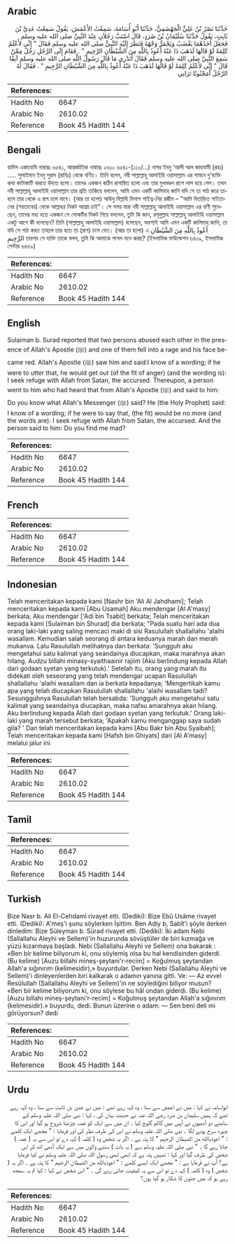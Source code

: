 ## Arabic


<div dir="rtl" lang="ar" style={{fontSize:'larger',backgroundColor:'#f8f9fa',padding:20}}>
حَدَّثَنَا نَصْرُ بْنُ عَلِيٍّ الْجَهْضَمِيُّ، حَدَّثَنَا أَبُو أُسَامَةَ، سَمِعْتُ الأَعْمَشَ، يَقُولُ سَمِعْتُ عَدِيَّ بْنَ ثَابِتٍ، يَقُولُ حَدَّثَنَا سُلَيْمَانُ بْنُ صُرَدٍ، قَالَ اسْتَبَّ رَجُلاَنِ عِنْدَ النَّبِيِّ صلى الله عليه وسلم فَجَعَلَ أَحَدُهُمَا يَغْضَبُ وَيَحْمَرُّ وَجْهُهُ فَنَظَرَ إِلَيْهِ النَّبِيُّ صلى الله عليه وسلم فَقَالَ ‏"‏ إِنِّي لأَعْلَمُ كَلِمَةً لَوْ قَالَهَا لَذَهَبَ ذَا عَنْهُ أَعُوذُ بِاللَّهِ مِنَ الشَّيْطَانِ الرَّجِيمِ ‏"‏ ‏.‏ فَقَامَ إِلَى الرَّجُلِ رَجُلٌ مِمَّنْ سَمِعَ النَّبِيَّ صلى الله عليه وسلم فَقَالَ أَتَدْرِي مَا قَالَ رَسُولُ اللَّهِ صلى الله عليه وسلم آنِفًا قَالَ ‏"‏ إِنِّي لأَعْلَمُ كَلِمَةً لَوْ قَالَهَا لَذَهَبَ ذَا عَنْهُ أَعُوذُ بِاللَّهِ مِنَ الشَّيْطَانِ الرَّجِيمِ ‏"‏ ‏.‏ فَقَالَ لَهُ الرَّجُلُ أَمَجْنُونًا تَرَانِي
</div>
<div style={{backgroundColor:'#f8f9fa',padding:20, marginBottom: 10}}><table> <thead> <tr> <th>References:</th> <th></th> </tr> </thead> <tbody><tr><td>Hadith No</td><td>6647</td></tr><tr><td>Arabic No</td><td>2610.02</td></tr><tr><td>Reference</td><td>Book 45 Hadith 144</td></tr></tbody></table></div>

## Bengali


<div dir="ltr" lang="bn" style={{fontSize:'larger',backgroundColor:'#f8f9fa',padding:20}}>
হাদিস একাডেমি নাম্বারঃ ৬৫৪১, আন্তর্জাতিক নাম্বারঃ ২৬১০ ৬৫৪১-(১১০/...) নাসর ইবনু ‘আলী আল জাহযামী (রহঃ) ..... সুলাইমান ইবনু সুরাদ (রাযিঃ) থেকে বর্ণিত। তিনি বলেন, নবী সাল্লাল্লাহু আলাইহি ওয়াসাল্লাম এর সামনে দু’ব্যক্তি কথা কাটাকাটি করতে উদ্যত হলো। তাদের একজন কঠিন রাগাম্বিত হলো এবং তার মুখমণ্ডল রাগে লাল হয়ে গেল। তখন নবী সাল্লাল্লাহু আলাইহি ওয়াসাল্লাম তার প্রতি তাকিয়ে বললেন, আমি এমন একটি কালিমাহ জানি যদি সে তা পাঠ করে তাহলে তার থেকে এ রাগ চলে যাবে। (আর তা হলো) আউযু বিল্লাহি মিনাশ শাইত্ব-নির রজীম – "আমি বিতাড়িত শাইতানের (শয়তানের) থেকে আল্লাহর নিকট আশ্রয় চাই"। সে সময় যারা নবী সাল্লাল্লাহু আলাইহি ওয়াসাল্লাম এর বাণী শুনেছেন, তাদের মধ্য হতে একজন সে লোকটির নিকট গিয়ে বললেন, তুমি কি জান, রসূলুল্লাহ সাল্লাল্লাহু আলাইহি ওয়াসাল্লাম একটু আগে কী বলেছেন? তিনি (সাল্লাল্লাহু আলাইহি ওয়াসাল্লাম) বলেছেন, অবশ্যই আমি এমন একটি কালিমাহ জানি, তা যদি সে পাঠ করত তাহলে তার হতে তা (রাগ) চলে যেত। (আর তা হলো) এ أَعُوذُ بِاللَّهِ مِنَ الشَّيْطَانِ الرَّجِيمِ তারপর সে ব্যক্তি তাকে বলল, তুমি কি আমাকে পাগল মনে করছ? (ইসলামিক ফাউন্ডেশন ৬৪০৯, ইসলামিক সেন্টার ৬৪৫৯)
</div>
<div style={{backgroundColor:'#f8f9fa',padding:20, marginBottom: 10}}><table> <thead> <tr> <th>References:</th> <th></th> </tr> </thead> <tbody><tr><td>Hadith No</td><td>6647</td></tr><tr><td>Arabic No</td><td>2610.02</td></tr><tr><td>Reference</td><td>Book 45 Hadith 144</td></tr></tbody></table></div>

## English


<div dir="ltr" lang="en" style={{fontSize:'larger',backgroundColor:'#f8f9fa',padding:20}}>
Sulaiman b. Surad reported that two persons abused each other in the presence of Allah's Apostle (ﷺ) and one of them fell into a rage and his face became red. Allah's Apostle (ﷺ) saw him and said:I know of a wording; if he were to utter that, he would get out (of the fit of anger) (and the wording is): I seek refuge with Allah from Satan, the accursed. Thereupon, a person went to him who had heard that from Allah's Apostle (ﷺ) and said to him: Do you know what Allah's Messenger (ﷺ) said? He (the Holy Prophet) said: I know of a wording; if he were to say that, (the fit) would be no more (and the words are): I seek refuge with Allah from Satan, the accursed. And the person said to him: Do you find me mad?
</div>
<div style={{backgroundColor:'#f8f9fa',padding:20, marginBottom: 10}}><table> <thead> <tr> <th>References:</th> <th></th> </tr> </thead> <tbody><tr><td>Hadith No</td><td>6647</td></tr><tr><td>Arabic No</td><td>2610.02</td></tr><tr><td>Reference</td><td>Book 45 Hadith 144</td></tr></tbody></table></div>

## French


<div dir="ltr" lang="fr" style={{fontSize:'larger',backgroundColor:'#f8f9fa',padding:20}}>

</div>
<div style={{backgroundColor:'#f8f9fa',padding:20, marginBottom: 10}}><table> <thead> <tr> <th>References:</th> <th></th> </tr> </thead> <tbody><tr><td>Hadith No</td><td>6647</td></tr><tr><td>Arabic No</td><td>2610.02</td></tr><tr><td>Reference</td><td>Book 45 Hadith 144</td></tr></tbody></table></div>

## Indonesian


<div dir="ltr" lang="id" style={{fontSize:'larger',backgroundColor:'#f8f9fa',padding:20}}>
Telah menceritakan kepada kami [Nashr bin 'Ali Al Jahdhami]; Telah menceritakan kepada kami [Abu Usamah] Aku mendengar [Al A'masy] berkata; Aku mendengar ['Adi bin Tsabit] berkata; Telah menceritakan kepada kami [Sulaiman bin Shurad] dia berkata; "Pada suatu hari ada dua orang laki-laki yang saling mencaci maki di sisi Rasulullah shallallahu 'alaihi wasallam. Kemudian salah seorang di antara keduanya marah dan merah mukanva. Lalu Rasulullah melihatnya dan berkata: 'Sungguh aku mengetahui satu kalimat yang seandainya diucapkan, maka marahnya akan hilang. Audzu billahi minasy-syaithaainir rajiim (Aku berlindung kepada Allah dari godaan syetan yang terkutuk).' Setelah itu, orang yang marah itu didekati oleh seseorang yang telah mendengar ucapan Rasulullah shallallahu 'alaihi wasallam dan ia berkata kepadanya; 'Mengertikah kamu apa yang telah diucapkan Rasulullah shallallahu 'alaihi wasallam tadi? Sesungguhnya Rasulullah telah bersabda: 'Sungguh aku mengetahui satu kalimat yang seandainya diucapkan, maka nafsu amarahnya akan hilang. Aku berlindung kepada Allah dari godaan syetan yang terkutuk.' Orang laki-laki yang marah tersebut berkata; 'Apakah kamu menganggap saya sudah gila? ' Dan telah menceritakan kepada kami [Abu Bakr bin Abu Syaibah]; Telah menceritakan kepada kami [Hafsh bin Ghiyats] dari [Al A'masy] melalui jalur ini
</div>
<div style={{backgroundColor:'#f8f9fa',padding:20, marginBottom: 10}}><table> <thead> <tr> <th>References:</th> <th></th> </tr> </thead> <tbody><tr><td>Hadith No</td><td>6647</td></tr><tr><td>Arabic No</td><td>2610.02</td></tr><tr><td>Reference</td><td>Book 45 Hadith 144</td></tr></tbody></table></div>

## Tamil


<div dir="ltr" lang="ta" style={{fontSize:'larger',backgroundColor:'#f8f9fa',padding:20}}>

</div>
<div style={{backgroundColor:'#f8f9fa',padding:20, marginBottom: 10}}><table> <thead> <tr> <th>References:</th> <th></th> </tr> </thead> <tbody><tr><td>Hadith No</td><td>6647</td></tr><tr><td>Arabic No</td><td>2610.02</td></tr><tr><td>Reference</td><td>Book 45 Hadith 144</td></tr></tbody></table></div>

## Turkish


<div dir="ltr" lang="tr" style={{fontSize:'larger',backgroundColor:'#f8f9fa',padding:20}}>
Bize Nasr b. Ali El-Cehdamî rivayet etti. (Dediki): Bize Ebû Usâme rivayet etti. (Dediki): A'meş'i şunu söylerken İşittim. Ben Adiy b, Sabît'i şöyle derken dinledim: Bize Süleyman b. Sürad rivayet etti. (Dediki): İki adam Nebi (Sallallahu Aleyhi ve Sellem)'in huzurunda sövüştüler de biri kızmağa ve yüzü kızarmaya başladı. Nebi (Sallallahu Aleyhi ve Sellem) ona bakarak : «Ben bir kelime biliyorum ki, onu söylemiş olsa bu hal kendisinden giderdi. (Bu kelime) [Auzu billahi mineş-şeytani'r-recim] = Koğulmuş şeytandan Allah'a sığınırım (kelimesidir),» buyurdular. Derken Nebi (Sallallahu Aleyhi ve Sellem)'i dinleyenlerden biri kalkarak o adamın yanına gitti. Ve: — Az evvel Resûlullah (Sallallahu Aleyhi ve Sellem)'in ne söylediğini biliyor musun? «Ben bir kelime biliyorum ki, onu söylese bu hâl ondan giderdi. (Bu kelime) [Auzu billahi mineş-şeytani'r-recim] = Koğulmuş şeytandan Allah'a sığınırım (kelimesidir).» buyurdu, dedi. Bunun üzerine o adam: — Sen beni deli mi görüyorsun? dedi
</div>
<div style={{backgroundColor:'#f8f9fa',padding:20, marginBottom: 10}}><table> <thead> <tr> <th>References:</th> <th></th> </tr> </thead> <tbody><tr><td>Hadith No</td><td>6647</td></tr><tr><td>Arabic No</td><td>2610.02</td></tr><tr><td>Reference</td><td>Book 45 Hadith 144</td></tr></tbody></table></div>

## Urdu


<div dir="rtl" lang="ur" style={{fontSize:'larger',backgroundColor:'#f8f9fa',padding:20}}>
ابواسامہ نے کہا : میں نے اعمش سے سنا ، وہ کہہ رہے تھے : میں نے عدی بن ثابت سے سنا ، وہ کہہ رہے تھے کہ ہمیں سلیمان بن صرد رضی اللہ عنہ نے حدیث بیان کی ، کہا : نبی صلی اللہ علیہ وسلم کے سامنے دو آدمیوں نے آپس میں گالم گلوچ کیا ۔ ان میں سے ایک کو غصہ چڑھنا شروع ہو گیا اور اس کا چہرہ سرخ ہونے لگا ۔ نبی صلی اللہ علیہ وسلم نے اس کی طرف نظر کی اور فرمایا : " مجھے ایک کلمے : " اعوذبالله من الشيطان الرجيم " کا پتہ ہے ۔ اگر یہ شخص وہ ( کلمہ ) کہہ دے تو اس سے یہ ( غصہ ) جاتا رہے گا ۔ " نبی صلی اللہ علیہ وسلم سے ( یہ بات ) سننے والوں میں سے ایک آدمی اٹھ کر اس شخص کی طرف گیا اور کہا : تمہیں پتہ ہے کہ ابھی ابھی رسول اللہ صلی اللہ علیہ وسلم نے کیا فرمایا ہے؟ آپ نے فرمایا ہے : " مجھے ایک ایسے کلمے : " اعوذبالله من الشيطان الرجيم " کا پتہ ہے ۔ اگر یہ ( شخص ) وہ ( کلمہ ) کہہ دے تو اس سے یہ کیفیت جاتی رہے گی ۔ " اس شخص نے کہا : کیا تم یہ سمجھ رہے ہو کہ میں جنون کا شکار ہو گیا ہوں؟
</div>
<div style={{backgroundColor:'#f8f9fa',padding:20, marginBottom: 10}}><table> <thead> <tr> <th>References:</th> <th></th> </tr> </thead> <tbody><tr><td>Hadith No</td><td>6647</td></tr><tr><td>Arabic No</td><td>2610.02</td></tr><tr><td>Reference</td><td>Book 45 Hadith 144</td></tr></tbody></table></div>